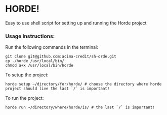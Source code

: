 # HORDE!
Easy to use shell script for setting up and running the Horde project

### Usage Instructions:
Run the following commands in the terminal:
```
git clone git@github.com:acima-credit/sh-orde.git
cp ./horde /usr/local/bin/ 
chmod a+x /usr/local/bin/horde
```
To setup the project:
```
horde setup ~/directory/for/horde/ # choose the directory where horde project should live the last `/` is important!
```
To run the project:
```
horde run ~/directory/where/horde/is/ # the last `/` is important!
```
